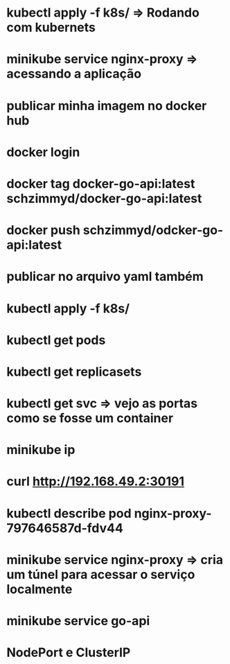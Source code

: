 # kubectl apply -f k8s/  => Rodando com kubernets
# minikube service nginx-proxy => acessando a aplicação
#  publicar minha imagem no docker hub 
# docker login
# docker tag docker-go-api:latest schzimmyd/docker-go-api:latest
# docker push schzimmyd/odcker-go-api:latest
# publicar no arquivo yaml também
# kubectl apply -f k8s/
# kubectl get pods
# kubectl get replicasets
# kubectl get svc => vejo as portas como se fosse um container
# minikube ip
# curl http://192.168.49.2:30191
# kubectl describe pod nginx-proxy-797646587d-fdv44
# minikube service nginx-proxy => cria um túnel para acessar o serviço localmente
# minikube service go-api
# NodePort e ClusterIP